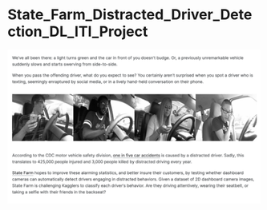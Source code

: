 # State_Farm_Distracted_Driver_Detection_DL_ITI_Project

![Alt Text](https://github.com/muhab99/State_Farm_Distracted_Driver_Detection_DL_ITI_Project/blob/main/Screenshot%202023-05-31%20at%201.05.40%20AM.png)
